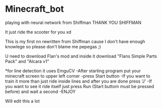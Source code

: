 # Minecraft_bot
playing with neural network from Shiffman                   THANK YOU SHIFFMAN

It just ride the scooter for you xd

This is my first nn rewritten from Shiffman cause I don't have enough knowlege so please don't blame me pepegas ;)

U need to download Flan's mod and inside it download "Flans Simple Parts Pack" and "Alcara v1"

*for line detection it uses EmguCV
-After starting program put your minecraft screen to upper left corner
-press Start button
-If you want to train it more than just ride inside lines and after you are done press 'J'
-If you want to see it ride itself just press Run (Start buttom must be pressed before) and wait a second
-ENJOY 

Will edit this a lot

